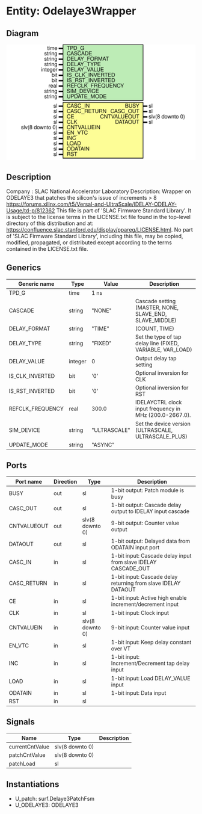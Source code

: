 # Entity: Odelaye3Wrapper

## Diagram

![Diagram](Odelaye3Wrapper.svg "Diagram")
## Description

Company    : SLAC National Accelerator Laboratory
Description: Wrapper on ODELAYE3 that patches the silicon's issue of increments > 8
https://forums.xilinx.com/t5/Versal-and-UltraScale/IDELAY-ODELAY-Usage/td-p/812362
This file is part of 'SLAC Firmware Standard Library'.
It is subject to the license terms in the LICENSE.txt file found in the
top-level directory of this distribution and at:
   https://confluence.slac.stanford.edu/display/ppareg/LICENSE.html.
No part of 'SLAC Firmware Standard Library', including this file,
may be copied, modified, propagated, or distributed except according to
the terms contained in the LICENSE.txt file.
## Generics

| Generic name     | Type    | Value        | Description                                                |
| ---------------- | ------- | ------------ | ---------------------------------------------------------- |
| TPD_G            | time    | 1 ns         |                                                            |
| CASCADE          | string  | "NONE"       | Cascade setting (MASTER, NONE, SLAVE_END, SLAVE_MIDDLE)    |
| DELAY_FORMAT     | string  | "TIME"       | (COUNT, TIME)                                              |
| DELAY_TYPE       | string  | "FIXED"      | Set the type of tap delay line (FIXED, VARIABLE, VAR_LOAD) |
| DELAY_VALUE      | integer | 0            | Output delay tap setting                                   |
| IS_CLK_INVERTED  | bit     | '0'          | Optional inversion for CLK                                 |
| IS_RST_INVERTED  | bit     | '0'          | Optional inversion for RST                                 |
| REFCLK_FREQUENCY | real    | 300.0        | IDELAYCTRL clock input frequency in MHz (200.0-2667.0).    |
| SIM_DEVICE       | string  | "ULTRASCALE" | Set the device version (ULTRASCALE, ULTRASCALE_PLUS)       |
| UPDATE_MODE      | string  | "ASYNC"      |                                                            |
## Ports

| Port name   | Direction | Type            | Description                                                    |
| ----------- | --------- | --------------- | -------------------------------------------------------------- |
| BUSY        | out       | sl              | 1-bit output: Patch module is busy                             |
| CASC_OUT    | out       | sl              | 1-bit output: Cascade delay output to IDELAY input cascade     |
| CNTVALUEOUT | out       | slv(8 downto 0) | 9-bit output: Counter value output                             |
| DATAOUT     | out       | sl              | 1-bit output: Delayed data from ODATAIN input port             |
| CASC_IN     | in        | sl              | 1-bit input: Cascade delay input from slave IDELAY CASCADE_OUT |
| CASC_RETURN | in        | sl              | 1-bit input: Cascade delay returning from slave IDELAY DATAOUT |
| CE          | in        | sl              | 1-bit input: Active high enable increment/decrement input      |
| CLK         | in        | sl              | 1-bit input: Clock input                                       |
| CNTVALUEIN  | in        | slv(8 downto 0) | 9-bit input: Counter value input                               |
| EN_VTC      | in        | sl              | 1-bit input: Keep delay constant over VT                       |
| INC         | in        | sl              | 1-bit input: Increment/Decrement tap delay input               |
| LOAD        | in        | sl              | 1-bit input: Load DELAY_VALUE input                            |
| ODATAIN     | in        | sl              | 1-bit input: Data input                                        |
| RST         | in        | sl              |                                                                |
## Signals

| Name            | Type            | Description |
| --------------- | --------------- | ----------- |
| currentCntValue | slv(8 downto 0) |             |
| patchCntValue   | slv(8 downto 0) |             |
| patchLoad       | sl              |             |
## Instantiations

- U_patch: surf.Delaye3PatchFsm
- U_ODELAYE3: ODELAYE3
